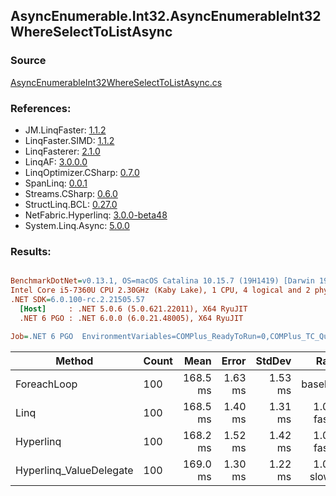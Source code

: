 ﻿## AsyncEnumerable.Int32.AsyncEnumerableInt32WhereSelectToListAsync

### Source
[AsyncEnumerableInt32WhereSelectToListAsync.cs](../LinqBenchmarks/AsyncEnumerable/Int32/AsyncEnumerableInt32WhereSelectToListAsync.cs)

### References:
- JM.LinqFaster: [1.1.2](https://www.nuget.org/packages/JM.LinqFaster/1.1.2)
- LinqFaster.SIMD: [1.1.2](https://www.nuget.org/packages/LinqFaster.SIMD/1.0.3)
- LinqFasterer: [2.1.0](https://www.nuget.org/packages/LinqFasterer/2.1.0)
- LinqAF: [3.0.0.0](https://www.nuget.org/packages/LinqAF/3.0.0.0)
- LinqOptimizer.CSharp: [0.7.0](https://www.nuget.org/packages/LinqOptimizer.CSharp/0.7.0)
- SpanLinq: [0.0.1](https://www.nuget.org/packages/SpanLinq/0.0.1)
- Streams.CSharp: [0.6.0](https://www.nuget.org/packages/Streams.CSharp/0.6.0)
- StructLinq.BCL: [0.27.0](https://www.nuget.org/packages/StructLinq/0.27.0)
- NetFabric.Hyperlinq: [3.0.0-beta48](https://www.nuget.org/packages/NetFabric.Hyperlinq/3.0.0-beta48)
- System.Linq.Async: [5.0.0](https://www.nuget.org/packages/System.Linq.Async/5.0.0)

### Results:
``` ini

BenchmarkDotNet=v0.13.1, OS=macOS Catalina 10.15.7 (19H1419) [Darwin 19.6.0]
Intel Core i5-7360U CPU 2.30GHz (Kaby Lake), 1 CPU, 4 logical and 2 physical cores
.NET SDK=6.0.100-rc.2.21505.57
  [Host]     : .NET 5.0.6 (5.0.621.22011), X64 RyuJIT
  .NET 6 PGO : .NET 6.0.0 (6.0.21.48005), X64 RyuJIT

Job=.NET 6 PGO  EnvironmentVariables=COMPlus_ReadyToRun=0,COMPlus_TC_QuickJitForLoops=1,COMPlus_TieredPGO=1  Runtime=.NET 6.0  

```
|                  Method | Count |     Mean |   Error |  StdDev |        Ratio | RatioSD | Allocated |
|------------------------ |------ |---------:|--------:|--------:|-------------:|--------:|----------:|
|             ForeachLoop |   100 | 168.5 ms | 1.63 ms | 1.53 ms |     baseline |         |     24 KB |
|                    Linq |   100 | 168.5 ms | 1.40 ms | 1.31 ms | 1.00x faster |   0.01x |     55 KB |
|               Hyperlinq |   100 | 168.2 ms | 1.52 ms | 1.42 ms | 1.00x faster |   0.01x |     24 KB |
| Hyperlinq_ValueDelegate |   100 | 169.0 ms | 1.30 ms | 1.22 ms | 1.00x slower |   0.01x |     24 KB |
